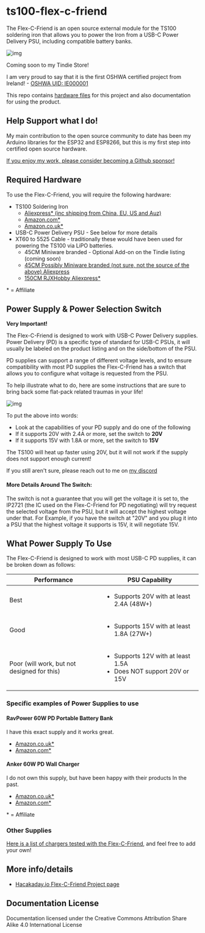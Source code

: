 # ts100-flex-c-friend
The Flex-C-Friend is an open source external module for the TS100 soldering iron that allows you to power the Iron from a USB-C Power Delivery PSU, including compatible battery banks.

![img](https://i.imgur.com/iFAO6KE.png?1)

Coming soon to my Tindie Store!

I am very proud to say that it is the first OSHWA certified project from Ireland! - [OSHWA UID: IE000001](https://certification.oshwa.org/ie000001.html)

This repo contains [hardware files](hardware/README.md) for this project and also documentation for using the product.

## Help Support what I do!

My main contribution to the open source community to date has been my Arduino libraries for the ESP32 and ESP8266, but this is my first step into certified open source hardware. 

[If you enjoy my work, please consider becoming a Github sponsor!](https://github.com/sponsors/witnessmenow/)

## Required Hardware

To use the Flex-C-Friend, you will require the following hardware:

- TS100 Soldering Iron
    - [Aliexpress* (inc shipping from China, EU, US and Auz)](https://s.click.aliexpress.com/e/_dS5AyX4)
    - [Amazon.com*](https://amzn.to/2Ymc7fL)
    - [Amazon.co.uk*](https://amzn.to/31gFd1S)
- USB-C Power Delivery PSU - See below for more details
- XT60 to 5525 Cable - traditionally these would have been used for powering the TS100 via LiPO batteries. 
   - 45CM Miniware branded - Optional Add-on on the Tindie listing (coming soon)
   - [45CM Possibly Miniware branded (not sure, not the source of the above) Aliexpress](https://www.aliexpress.com/item/4000798024535.html)
   - [150CM RJXHobby Aliexpress*](https://s.click.aliexpress.com/e/_d6P4TaK)

\* = Affiliate

## Power Supply & Power Selection Switch

**Very Important!**

The Flex-C-Friend is designed to work with USB-C Power Delivery supplies. Power Delivery (PD) is a specific type of standard for USB-C PSUs, it will usually be labeled on the product listing and on the side/bottom of the PSU.

PD supplies can support a range of different voltage levels, and to ensure compatibility with most PD supplies the Flex-C-Friend has a switch that allows you to configure what voltage is requested from the PSU.

To help illustrate what to do, here are some instructions that are sure to bring back some flat-pack related traumas in your life!

![img](https://i.imgur.com/AFrQpDM.png?1)

To put the above into words: 
- Look at the capabilities of your PD supply and do one of the following
- If it supports 20V with 2.4A or more, set the switch to **20V** 
- If it supports 15V with 1.8A or more, set the switch to **15V**

The TS100 will heat up faster using 20V, but it will not work if the supply does not support enough current!

If you still aren't sure, please reach out to me on [my discord](http://blough.ie/discord)

#### More Details Around The Switch:

The switch is not a guarantee that you will get the voltage it is set to, the IP2721 (the IC used on the Flex-C-Friend for PD negotiating) will try request the selected voltage from the PSU, but it will accept the highest voltage under that. For Example, if you have the switch at "20V" and you plug it into a PSU that the highest voltage it supports is 15V, it will negotiate 15V.

## What Power Supply To Use

The Flex-C-Friend is designed to work with most USB-C PD supplies, it can be broken down as follows:

| Performance  | PSU Capability |
| ------------- | ------------- |
| Best | <ul><li>Supports 20V with at least 2.4A (48W+)</li></ul> |
| Good  | <ul><li>Supports 15V with at least 1.8A (27W+)</li></ul>  |
| Poor (will work, but not designed for this)   | <ul><li>Supports 12V with at least 1.5A</li><li>Does NOT support 20V or 15V</li></ul>  |

### Specific examples of Power Supplies to use

#### RavPower 60W PD Portable Battery Bank

I have this exact supply and it works great.

- [Amazon.co.uk*](https://amzn.to/2XsIUzt)
- [Amazon.com*](https://amzn.to/31m7jb7)

#### Anker 60W PD Wall Charger

I do not own this supply, but have been happy with their products In the past.

- [Amazon.co.uk*](https://amzn.to/2DIDNnu)
- [Amazon.com*](https://amzn.to/2XylwAs)


\* = Affiliate

### Other Supplies

[Here is a list of chargers tested with the Flex-C-Friend](https://github.com/witnessmenow/ts100-flex-c-friend/blob/master/supplies.md), and feel free to add your own!

## More info/details

- [Hacakaday.io Flex-C-Friend Project page](https://hackaday.io/project/172187-ts100-flex-c-friend)


## Documentation License

Documentation licensed under the Creative Commons Attribution Share Alike 4.0 International License